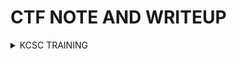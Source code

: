 # CTF NOTE AND WRITEUP
<details>
<summary>KCSC TRAINING</summary>

<p>

| :---: |
| [Crackmexx](https://github.com/Ajomix/CTF/blob/main/TRAINNING/CRACKMEXX.md) |
